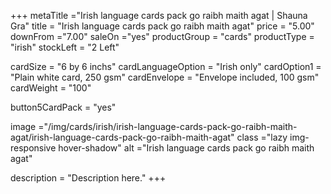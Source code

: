 +++
metaTitle ="Irish language cards pack go raibh maith agat | Shauna Gra"
title = "Irish language cards pack go raibh maith agat"
price = "5.00"
downFrom ="7.00"
saleOn ="yes"
productGroup = "cards"
productType = "irish"
stockLeft = "2 Left" 
 
cardSize = "6  by 6 inchs" 
cardLanguageOption = "Irish only" 
cardOption1 = "Plain white card, 250 gsm" 
cardEnvelope = "Envelope included, 100 gsm" 
cardWeight = "100" 
 
button5CardPack = "yes" 
 
image ="/img/cards/irish/irish-language-cards-pack-go-raibh-maith-agat/irish-language-cards-pack-go-raibh-maith-agat"
class ="lazy img-responsive hover-shadow"
alt ="Irish language cards pack go raibh maith agat"
 
description = "Description here."
+++
